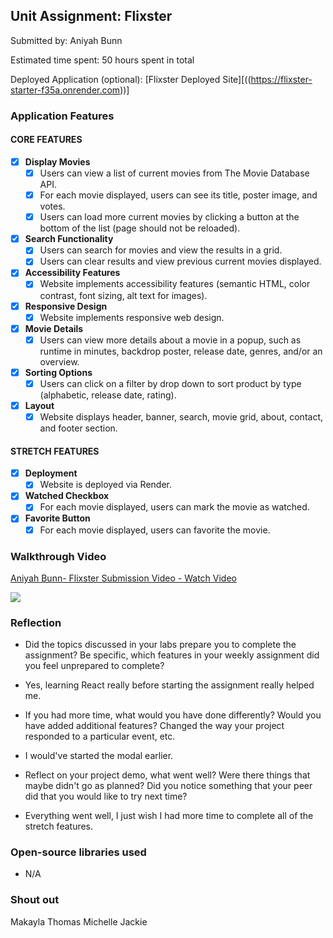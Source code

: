 ## Unit Assignment: Flixster

Submitted by: Aniyah Bunn

Estimated time spent: 50 hours spent in total

Deployed Application (optional): [Flixster Deployed Site][((https://flixster-starter-f35a.onrender.com))]

### Application Features

#### CORE FEATURES


- [x] **Display Movies**
  - [x] Users can view a list of current movies from The Movie Database API.
  - [x] For each movie displayed, users can see its title, poster image, and votes.
  - [x] Users can load more current movies by clicking a button at the bottom of the list (page should not be reloaded).
- [x] **Search Functionality**
  - [x] Users can search for movies and view the results in a grid.
  - [x] Users can clear results and view previous current movies displayed.
- [x] **Accessibility Features**
  - [x] Website implements accessibility features (semantic HTML, color contrast, font sizing, alt text for images).
- [x] **Responsive Design**
  - [x] Website implements responsive web design.
- [x] **Movie Details**
  - [x] Users can view more details about a movie in a popup, such as runtime in minutes, backdrop poster, release date, genres, and/or an overview.
- [x] **Sorting Options**
  - [x] Users can click on a filter by drop down to sort product by type (alphabetic, release date, rating).
- [x] **Layout**
  - [x] Website displays header, banner, search, movie grid, about, contact, and footer section.

#### STRETCH FEATURES

- [x] **Deployment**
  - [x] Website is deployed via Render.
- [x] **Watched Checkbox**
  - [x] For each movie displayed, users can mark the movie as watched.
- [x] **Favorite Button**
  - [x] For each movie displayed, users can favorite the movie.

### Walkthrough Video

<div>
    <a href="https://www.loom.com/share/adb5dedd603545e7b25005d5ee80c13e">
      <p>Aniyah Bunn- Flixster Submission Video - Watch Video</p>
    </a>
    <a href="https://www.loom.com/share/adb5dedd603545e7b25005d5ee80c13e">
      <img style="max-width:300px;" src="https://cdn.loom.com/sessions/thumbnails/adb5dedd603545e7b25005d5ee80c13e-1718415191213-with-play.gif">
    </a>
  </div>

### Reflection

* Did the topics discussed in your labs prepare you to complete the assignment? Be specific, which features in your weekly assignment did you feel unprepared to complete?

- Yes, learning React really before starting the assignment really helped me.

* If you had more time, what would you have done differently? Would you have added additional features? Changed the way your project responded to a particular event, etc.
  
- I would've started the modal earlier.

* Reflect on your project demo, what went well? Were there things that maybe didn't go as planned? Did you notice something that your peer did that you would like to try next time?

- Everything went well, I just wish I had more time to complete all of the stretch features. 

### Open-source libraries used
- N/A
### Shout out

Makayla 
Thomas 
Michelle
Jackie 

